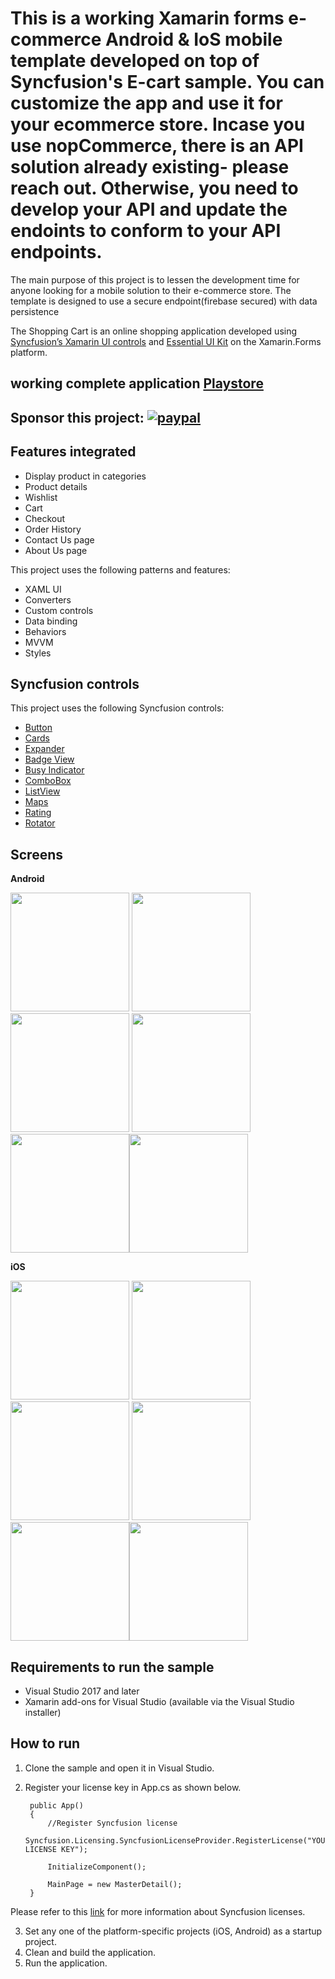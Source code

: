 # This is a working Xamarin forms e-commerce Android & IoS mobile template developed on top of Syncfusion's E-cart sample. You can customize the app and use it for your ecommerce store. Incase you use nopCommerce, there is an API solution already existing- please reach out. Otherwise, you need to develop your API and update the endoints to conform to your API endpoints.
The main purpose of this project is to lessen the development time for anyone looking for  a mobile solution to their e-commerce store.
The template is designed to use a secure endpoint(firebase secured) with data persistence
 
The Shopping Cart is an online shopping application developed using [Syncfusion’s Xamarin UI controls](https://www.syncfusion.com/xamarin-ui-controls) and  [Essential UI Kit](https://github.com/syncfusion/essential-ui-kit-for-xamarin.forms) on the Xamarin.Forms platform.

## working complete application [Playstore](https://play.google.com/store/apps/details?id=com.habahabamall.ShoppingCartApp)

## Sponsor this project:  [![paypal](https://www.paypalobjects.com/en_US/i/btn/btn_donateCC_LG.gif)](https://www.paypal.com/donate/?hosted_button_id=XMQSX7J83V5AN)
 

## Features integrated 

* Display product in categories
* Product details
* Wishlist
* Cart
* Checkout
* Order History
* Contact Us page
* About Us page

This project uses the following patterns and features:

* XAML UI
* Converters
* Custom controls
* Data binding
* Behaviors
* MVVM
* Styles
 
## Syncfusion controls

This project uses the following Syncfusion controls:

* [Button](https://www.syncfusion.com/xamarin-ui-controls/xamarin-button)
* [Cards](https://www.syncfusion.com/xamarin-ui-controls/xamarin-cards)
* [Expander](https://www.syncfusion.com/xamarin-ui-controls/xamarin-expander)
* [Badge View](https://www.syncfusion.com/xamarin-ui-controls/xamarin-badge-view)
* [Busy Indicator](https://www.syncfusion.com/xamarin-ui-controls/xamarin-busy-indicator)
* [ComboBox](https://www.syncfusion.com/xamarin-ui-controls/xamarin-combobox)
* [ListView](https://www.syncfusion.com/xamarin-ui-controls/xamarin-listview)
* [Maps](https://www.syncfusion.com/xamarin-ui-controls/xamarin-maps)
* [Rating](https://www.syncfusion.com/xamarin-ui-controls/xamarin-rating)
* [Rotator](https://www.syncfusion.com/xamarin-ui-controls/xamarin-rotator)

## Screens

**Android**

<img src="images/ProductHomeScreen_Android.png" Width="190" /> <img src="images/ProductDetailScreen_Android.png" Width="190" /> <img src="images/EmptyWishList_Android.png" Width="190" /> 
<img src="images/ProductCartScreen_Android.png" Width="190" /><img src="images/Review.jpg" Width="190" /><img src="images/checkout.jpg" Width="190" />

**iOS**

<img src="images/ProductHomeScreen_iOS.png" Width="190" /> <img src="images/ProductDetailScreen_iOS.png" Width="190" /> <img src="images/EmptyWishList_iOS.png" Width="190" />
<img src="images/ProductCartScreen_iOS.png" Width="190" /><img src="images/Review.jpg" Width="190" /><img src="images/checkout.jpg" Width="190" />




## Requirements to run the sample

* Visual Studio 2017 and later
* Xamarin add-ons for Visual Studio (available via the Visual Studio installer)

## How to run 

1. Clone the sample and open it in Visual Studio.
2. Register your license key in App.cs as shown below.

        public App()
        {
            //Register Syncfusion license
            Syncfusion.Licensing.SyncfusionLicenseProvider.RegisterLicense("YOUR LICENSE KEY");

            InitializeComponent();

            MainPage = new MasterDetail();
        } 

Please refer to this [link](https://help.syncfusion.com/common/essential-studio/licensing/license-key#xamarinforms) for more information about Syncfusion licenses.

3. Set any one of the platform-specific projects (iOS, Android) as a startup project.
4. Clean and build the application.
5. Run the application.
 
